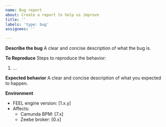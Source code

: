 ```yaml
---
name: Bug report
about: Create a report to help us improve
title: ''
labels: 'type: bug'
assignees: ''

---
```


**Describe the bug**
A clear and concise description of what the bug is.

**To Reproduce**
Steps to reproduce the behavior:
1. ...

**Expected behavior**
A clear and concise description of what you expected to happen.

**Environment**
* FEEL engine version: [1.x.y]
* Affects: 
  * Camunda BPM: [7.x] <!-- link the issue: https://jira.camunda.com/browse/CAM- -->
  * Zeebe broker: [0.x] <!-- link the issue: https://github.com/zeebe-io/zeebe/issues# -->
